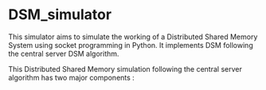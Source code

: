 # DSM_simulator
This simulator aims to simulate the working of a Distributed Shared Memory System using socket programming in Python. It implements DSM following the central server DSM algorithm.

This Distributed Shared Memory simulation following the central server algorithm has two major components : 
